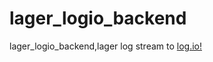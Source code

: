 # lager_logio_backend
lager_logio_backend,lager log stream to [log.io!](https://github.com/NarrativeScience/Log.io)

